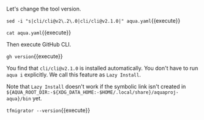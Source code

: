 Let's change the tool version.

`sed -i "s|cli/cli@v2\.2\.0|cli/cli@v2.1.0|" aqua.yaml`{{execute}}

`cat aqua.yaml`{{execute}}

Then execute GitHub CLI.

`gh version`{{execute}}

You find that `cli/cli@v2.1.0` is installed automatically.
You don't have to run `aqua i` explicitly.
We call this feature as `Lazy Install`.

Note that `Lazy Install` doesn't work if the symbolic link isn't created in `${AQUA_ROOT_DIR:-${XDG_DATA_HOME:-$HOME/.local/share}/aquaproj-aqua}/bin` yet.

`tfmigrator --version`{{execute}}
